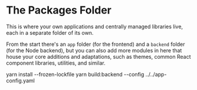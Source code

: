 # The Packages Folder

This is where your own applications and centrally managed libraries live, each
in a separate folder of its own.

From the start there's an `app` folder (for the frontend) and a `backend` folder
(for the Node backend), but you can also add more modules in here that house
your core additions and adaptations, such as themes, common React component
libraries, utilities, and similar.

yarn install --frozen-lockfile
yarn build:backend --config ../../app-config.yaml

